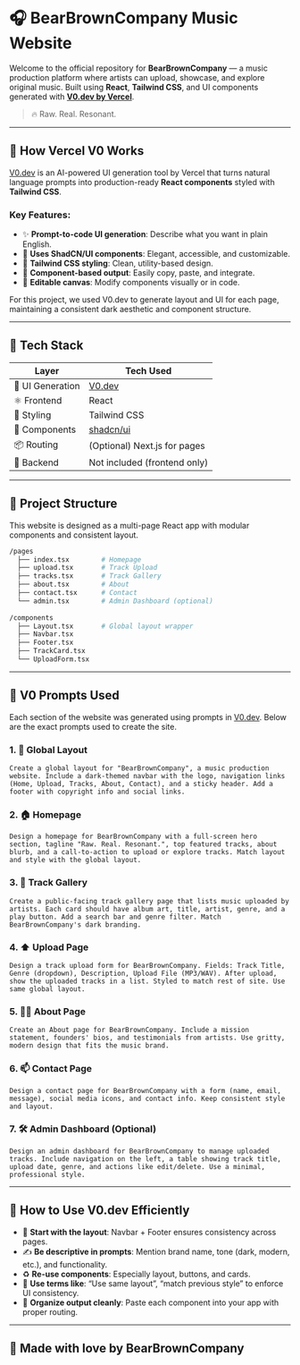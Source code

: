 # 🎧 BearBrownCompany Music Website

Welcome to the official repository for **BearBrownCompany** — a music production platform where artists can upload, showcase, and explore original music. Built using **React**, **Tailwind CSS**, and UI components generated with **[V0.dev by Vercel](https://v0.dev)**.

> 🔥 Raw. Real. Resonant.

---

## 🧠 How Vercel V0 Works

[V0.dev](https://v0.dev) is an AI-powered UI generation tool by Vercel that turns natural language prompts into production-ready **React components** styled with **Tailwind CSS**.

### Key Features:
- ✨ **Prompt-to-code UI generation**: Describe what you want in plain English.
- 💅 **Uses ShadCN/UI components**: Elegant, accessible, and customizable.
- 🎨 **Tailwind CSS styling**: Clean, utility-based design.
- 🧱 **Component-based output**: Easily copy, paste, and integrate.
- 🔁 **Editable canvas**: Modify components visually or in code.

For this project, we used V0.dev to generate layout and UI for each page, maintaining a consistent dark aesthetic and component structure.

---

## 🧩 Tech Stack

| Layer             | Tech Used                      |
|------------------|--------------------------------|
| 🧠 UI Generation | [V0.dev](https://v0.dev)        |
| ⚛️ Frontend       | React                          |
| 🎨 Styling        | Tailwind CSS                   |
| 🧱 Components     | [shadcn/ui](https://ui.shadcn.com/) |
| 📦 Routing        | (Optional) Next.js for pages   |
| 💾 Backend        | Not included (frontend only)   |

---

## 📁 Project Structure

This website is designed as a multi-page React app with modular components and consistent layout.

```bash
/pages
  ├── index.tsx        # Homepage
  ├── upload.tsx       # Track Upload
  ├── tracks.tsx       # Track Gallery
  ├── about.tsx        # About
  ├── contact.tsx      # Contact
  └── admin.tsx        # Admin Dashboard (optional)
  
/components
  ├── Layout.tsx       # Global layout wrapper
  ├── Navbar.tsx
  ├── Footer.tsx
  ├── TrackCard.tsx
  └── UploadForm.tsx
```

---

## 💬 V0 Prompts Used

Each section of the website was generated using prompts in [V0.dev](https://v0.dev). Below are the exact prompts used to create the site.

### 1. 🧱 Global Layout
```
Create a global layout for "BearBrownCompany", a music production website. Include a dark-themed navbar with the logo, navigation links (Home, Upload, Tracks, About, Contact), and a sticky header. Add a footer with copyright info and social links.
```

### 2. 🏠 Homepage
```
Design a homepage for BearBrownCompany with a full-screen hero section, tagline "Raw. Real. Resonant.", top featured tracks, about blurb, and a call-to-action to upload or explore tracks. Match layout and style with the global layout.
```

### 3. 📀 Track Gallery
```
Create a public-facing track gallery page that lists music uploaded by artists. Each card should have album art, title, artist, genre, and a play button. Add a search bar and genre filter. Match BearBrownCompany's dark branding.
```

### 4. ⬆️ Upload Page
```
Design a track upload form for BearBrownCompany. Fields: Track Title, Genre (dropdown), Description, Upload File (MP3/WAV). After upload, show the uploaded tracks in a list. Styled to match rest of site. Use same global layout.
```

### 5. 🧑‍🎤 About Page
```
Create an About page for BearBrownCompany. Include a mission statement, founders' bios, and testimonials from artists. Use gritty, modern design that fits the music brand.
```

### 6. 📫 Contact Page
```
Design a contact page for BearBrownCompany with a form (name, email, message), social media icons, and contact info. Keep consistent style and layout.
```

### 7. 🛠️ Admin Dashboard (Optional)
```
Design an admin dashboard for BearBrownCompany to manage uploaded tracks. Include navigation on the left, a table showing track title, upload date, genre, and actions like edit/delete. Use a minimal, professional style.
```

---

## 📌 How to Use V0.dev Efficiently

- 🧱 **Start with the layout**: Navbar + Footer ensures consistency across pages.
- ✍️ **Be descriptive in prompts**: Mention brand name, tone (dark, modern, etc.), and functionality.
- ♻️ **Re-use components**: Especially layout, buttons, and cards.
- 🧠 **Use terms like**: “Use same layout”, “match previous style” to enforce UI consistency.
- 🧩 **Organize output cleanly**: Paste each component into your app with proper routing.

---

## 🐻 Made with love by BearBrownCompany


